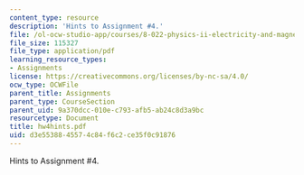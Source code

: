 ```yaml
---
content_type: resource
description: 'Hints to Assignment #4.'
file: /ol-ocw-studio-app/courses/8-022-physics-ii-electricity-and-magnetism-fall-2002/d3e5538845574c84f6c2ce35f0c91876_hw4hints.pdf
file_size: 115327
file_type: application/pdf
learning_resource_types:
- Assignments
license: https://creativecommons.org/licenses/by-nc-sa/4.0/
ocw_type: OCWFile
parent_title: Assignments
parent_type: CourseSection
parent_uid: 9a370dcc-010e-c793-afb5-ab24c8d3a9bc
resourcetype: Document
title: hw4hints.pdf
uid: d3e55388-4557-4c84-f6c2-ce35f0c91876
---
```

Hints to Assignment #4.